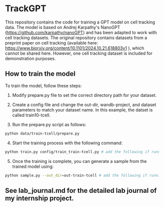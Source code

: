 # TrackGPT 

This repository contains the code for training a GPT model on cell tracking data. The model is based on Andrej Karpathy's NanoGPT (https://github.com/karpathy/nanoGPT) and has been adapted to work with cell tracking datasets. The original repository contains datasets from a preprint paper on cell tracking (available here: https://www.biorxiv.org/content/10.1101/2024.10.21.618803v1 ), which cannot be shared here. However, one cell tracking dataset is included for demonstration purposes.



## How to train the model

To train the model, follow these steps:

1. Modify prepare.py file to set the correct directory path for your dataset.

2. Create a config file and change the out-dir, wandb-project, and dataset parameters to match your dataset name. In this example, the datset is called train10-tcell. 

3. Run the prepare.py script as follows: 

```sh
python data/train-tcell/prepare.py
``` 

4. Start the training process with the following command:

```sh
python train.py config/train_train-tcell.py # add the following if running on CPU: --device=cpu --compile=False --eval_iters=20 --log_interval=1 --block_size=64 --batch_size=12 --n_layer=4 --n_head=4 --n_embd=128 --max_iters=2000 --lr_decay_iters=2000 --dropout=0.0  
```

5. Once the training is complete, you can generate a sample from the trained model using: 

```sh
python sample.py --out_dir=out-train-tcell # add the following if running on CPU: --device=cpu
``` 

## See lab_journal.md for the detailed lab journal of my internship project.